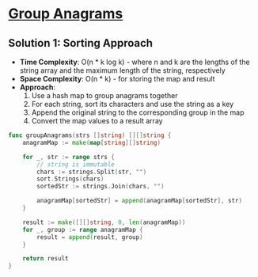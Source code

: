 # [Group Anagrams](https://leetcode.com/problems/group-anagrams/)

## Solution 1: Sorting Approach
- **Time Complexity**: O(n * k log k) - where n and k are the lengths of the string array and the maximum length of the string, respectively
- **Space Complexity**: O(n * k) - for storing the map and result
- **Approach**:
   1. Use a hash map to group anagrams together
   2. For each string, sort its characters and use the string as a key
   3. Append the original string to the corresponding group in the map
   4. Convert the map values to a result array



```go
func groupAnagrams(strs []string) [][]string {
	anagramMap := make(map[string][]string)

	for _, str := range strs {
		// string is immutable
		chars := strings.Split(str, "")
		sort.Strings(chars)
		sortedStr := strings.Join(chars, "")

		anagramMap[sortedStr] = append(anagramMap[sortedStr], str)
	}

	result := make([][]string, 0, len(anagramMap))
	for _, group := range anagramMap {
		result = append(result, group)
	}

	return result
}
```